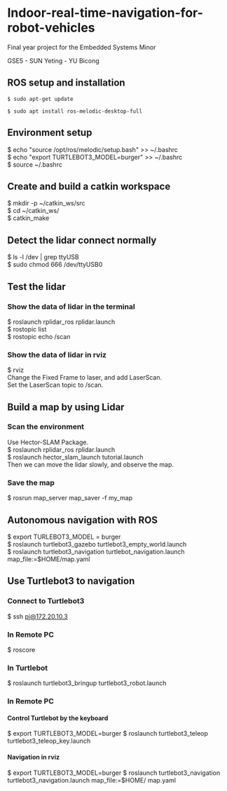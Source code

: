 # Indoor-real-time-navigation-for-robot-vehicles
Final year project for the Embedded Systems Minor

GSE5 - SUN Yeting - YU Bicong
## ROS setup and installation
```
$ sudo apt-get update
```
```
$ sudo apt install ros-melodic-desktop-full
```
## Environment setup
$ echo "source /opt/ros/melodic/setup.bash" >> ~/.bashrc  
$ echo "export TURTLEBOT3_MODEL=burger" >> ~/.bashrc  
$ source ~/.bashrc  
##  Create and build a catkin workspace
$ mkdir -p ~/catkin_ws/src  
$ cd ~/catkin_ws/  
$ catkin_make  
## Detect the lidar connect normally
$ ls -l /dev | grep ttyUSB  
$ sudo chmod 666 /dev/ttyUSB0  
## Test the lidar
### Show the data of lidar in the terminal
$ roslaunch rplidar_ros rplidar.launch  
$ rostopic list  
$ rostopic echo /scan
### Show the data of lidar in rviz
$ rviz  
Change the Fixed Frame to laser, and add LaserScan.  
Set the LaserScan topic to /scan.  
## Build a map by using Lidar
### Scan the environment
Use Hector-SLAM Package.  
$ roslaunch rplidar_ros rplidar.launch  
$ roslaunch hector_slam_launch tutorial.launch  
Then we can move the lidar slowly, and observe the map.  
### Save the map
$ rosrun map_server map_saver -f my_map  
## Autonomous navigation with ROS
$ export TURLEBOT3_MODEL = burger  
$ roslaunch turtlebot3_gazebo turtlebot3_empty_world.launch  
$ roslaunch turtlebot3_navigation turtlebot_navigation.launch map_file:=$HOME/map.yaml  
## Use Turtlebot3 to navigation
### Connect to Turtlebot3
$ ssh pi@172.20.10.3  
### In Remote PC
$ roscore
### In Turtlebot
$ roslaunch turtlebot3_bringup turtlebot3_robot.launch  
### In Remote PC
#### Control Turtlebot by the keyboard
$ export TURTLEBOT3_MODEL=burger
$ roslaunch turtlebot3_teleop turtlebot3_teleop_key.launch
#### Navigation in rviz
$ export TURTLEBOT3_MODEL=burger
$ roslaunch turtlebot3_navigation turtlebot3_navigation.launch map_file:=$HOME/ map.yaml
